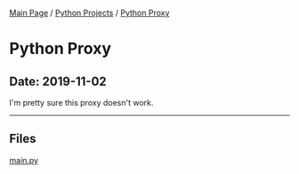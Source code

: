 [Main Page](/) / [Python Projects](/python) / [Python Proxy](/python/2019-10-13_RA_Encryption)

# Python Proxy

## Date: 2019-11-02

I'm pretty sure this proxy doesn't work.

-----

## Files

[main.py](main.py)